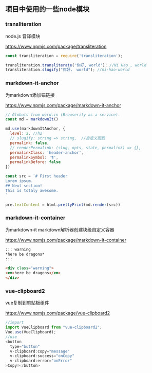 ## 项目中使用的一些node模块

### transliteration

node.js 音译模块

https://www.npmjs.com/package/transliteration

``` js
const transliteration = require('transliteration');

transliteration.transliterate('你好, world'); //Ni Hao , world
transliteration.slugify("你好， world"); //ni-hao-world
```

### markdown-it-anchor

为markdown添加锚链接

https://www.npmjs.com/package/markdown-it-anchor

``` js
// Globals from wzrd.in (Browserify as a service).
const md = markdownIt()

md.use(markdownItAnchor, {
  level: 2, //h2
  // slugify: string => string,  //自定义函数
  permalink: false,
  // renderPermalink: (slug, opts, state, permalink) => {},
  permalinkClass: 'header-anchor',
  permalinkSymbol: '¶',
  permalinkBefore: false
})

const src = `# First header
Lorem ipsum.
## Next section!
This is totaly awesome.
`

pre.textContent = html.prettyPrint(md.render(src))

```

### markdown-it-container

为markdown-it markdown解析器创建块级自定义容器

https://www.npmjs.com/package/markdown-it-container

``` html
::: warning
*here be dragons*
:::

<div class="warning">
<em>here be dragons</em>
</div>
```

### vue-clipboard2

vue复制到剪贴板组件

https://www.npmjs.com/package/vue-clipboard2


``` js
//import
import VueClipboard from "vue-clipboard2";
Vue.use(VueClipboard);
//use
<button 
  type="button"
  v-clipboard:copy="message"
  v-clipboard:success="onCopy"
  v-clipboard:error="onError"
>Copy!</button>
```

